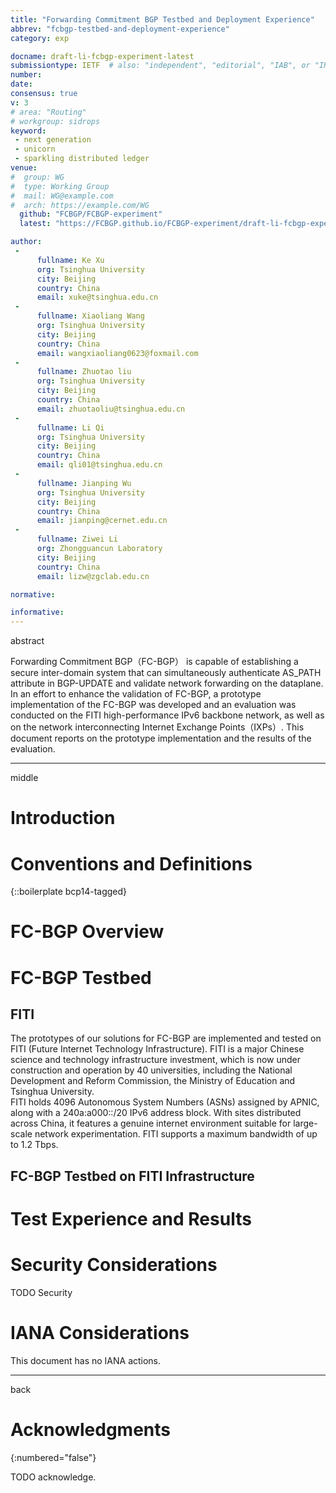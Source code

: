 ```yaml
---
title: "Forwarding Commitment BGP Testbed and Deployment Experience"
abbrev: "fcbgp-testbed-and-deployment-experience"
category: exp

docname: draft-li-fcbgp-experiment-latest
submissiontype: IETF  # also: "independent", "editorial", "IAB", or "IRTF"
number:
date:
consensus: true
v: 3
# area: "Routing"
# workgroup: sidrops
keyword:
 - next generation
 - unicorn
 - sparkling distributed ledger
venue:
#  group: WG
#  type: Working Group
#  mail: WG@example.com
#  arch: https://example.com/WG
  github: "FCBGP/FCBGP-experiment"
  latest: "https://FCBGP.github.io/FCBGP-experiment/draft-li-fcbgp-experiment.html"

author:
 -
      fullname: Ke Xu
      org: Tsinghua University
      city: Beijing
      country: China
      email: xuke@tsinghua.edu.cn
 -
      fullname: Xiaoliang Wang
      org: Tsinghua University
      city: Beijing
      country: China
      email: wangxiaoliang0623@foxmail.com
 -
      fullname: Zhuotao liu
      org: Tsinghua University
      city: Beijing
      country: China
      email: zhuotaoliu@tsinghua.edu.cn
 -
      fullname: Li Qi
      org: Tsinghua University
      city: Beijing
      country: China
      email: qli01@tsinghua.edu.cn
 -
      fullname: Jianping Wu
      org: Tsinghua University
      city: Beijing
      country: China
      email: jianping@cernet.edu.cn
 -
      fullname: Ziwei Li
      org: Zhongguancun Laboratory
      city: Beijing
      country: China
      email: lizw@zgclab.edu.cn

normative:

informative:
---
```

abstract

Forwarding Commitment BGP（FC-BGP） is capable of establishing a secure inter-domain system that can simultaneously authenticate AS_PATH attribute in BGP-UPDATE and validate network forwarding on the dataplane. In an effort to enhance the validation of FC-BGP, a prototype implementation of the FC-BGP was developed and an evaluation was conducted on the FITI high-performance IPv6 backbone network, as well as on the network interconnecting Internet Exchange Points（IXPs）. This document reports on the prototype implementation and the results of the evaluation.

---
middle

# Introduction

# Conventions and Definitions

{::boilerplate bcp14-tagged}

# FC-BGP Overview

# FC-BGP Testbed

## FITI

The prototypes of our solutions for FC-BGP are implemented and tested on FITI (Future Internet Technology Infrastructure). FITI is a major Chinese science and technology infrastructure investment, which is now under construction and operation by 40 universities, including the National Development and Reform Commission, the Ministry of Education and Tsinghua University.  
FITI holds 4096 Autonomous System Numbers (ASNs) assigned by APNIC, along with a 240a:a000::/20 IPv6 address block. With sites distributed across China, it features a genuine internet environment suitable for large-scale network experimentation. FITI supports a maximum bandwidth of up to 1.2 Tbps.

## FC-BGP Testbed on FITI Infrastructure

# Test Experience and Results

# Security Considerations

TODO Security

# IANA Considerations

This document has no IANA actions.

---
back

# Acknowledgments
{:numbered="false"}

TODO acknowledge.
